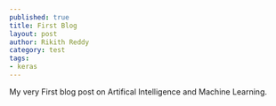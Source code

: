 ```yaml
---
published: true
title: First Blog
layout: post
author: Rikith Reddy 
category: test
tags:
- keras
---
```


My very First blog post on Artifical Intelligence and Machine Learning.
